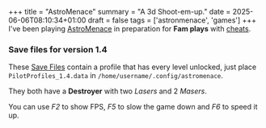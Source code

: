 +++
title = "AstroMenace"
summary = "A 3d Shoot-em-up."
date = 2025-06-06T08:10:34+01:00
draft = false
tags = ['astronmenace', 'games']
+++
I've been playing [AstroMenace](https://viewizard.com/) in preparation for **Fam plays** with [cheats](https://github.com/richelbilderbeek/astro_menace_cheat).

### Save files for version 1.4

These [Save Files](/PilotProfiles_1.4.data) contain a profile that has every level unlocked, just place `PilotProfiles_1.4.data` in `/home/username/.config/astromenace`.

They both have a **Destroyer** with two *Lasers* and 2 *Masers*.

You can use *F2* to show FPS, *F5* to slow the game down and *F6* to speed it up.
